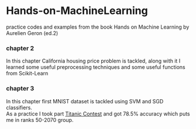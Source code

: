 # Hands-on-MachineLearning
practice codes and examples from the book Hands on Machine Learning by Aurelien Geron (ed.2)
### chapter 2
In this chapter California housing price problem is tackled, along with it I learned some useful preprocessing techniques and some useful functions from Scikit-Learn

### chapter 3
In this chapter first MNIST dataset is tackled using SVM and SGD classifiers. <br/>
As a practice I took part [Titanic Contest](https://www.kaggle.com/c/titanic/overview) and got 78.5% accuracy which puts me in ranks 50-2070 group.

